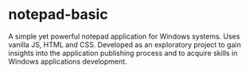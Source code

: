 # notepad-basic

A simple yet powerful notepad application for Windows systems. Uses vanilla JS, HTML and CSS. Developed as an exploratory project to gain insights into the application publishing process and to acquire skills in Windows applications development.
